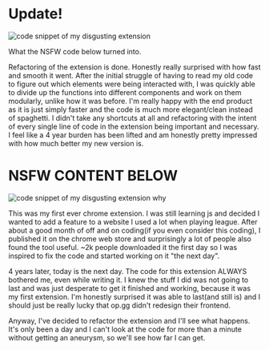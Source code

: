 # Update!
![code snippet of my disgusting extension](https://i.imgur.com/m58J0TK.png)

What the NSFW code below turned into.

Refactoring of the extension is done. Honestly really surprised with how fast and smooth it went. After the initial struggle of having to read my old code to figure out which elements were being interacted with, I was quickly able to divide up the functions into different components and work on them modularly, unlike how it was before. I'm really happy with the end product as it is just simply faster and the code is much more elegant/clean instead of spaghetti. I didn't take any shortcuts at all and refactoring with the intent of every single line of code in the extension being important and necessary. I feel like a 4 year burden has been lifted and am honestly pretty impressed with how much better my new version is.

# NSFW CONTENT BELOW
![code snippet of my disgusting extension](https://i.imgur.com/CFt42ku.png)
why

This was my first ever chrome extension. I was still learning js and decided I wanted to add a feature to a website I used a lot when playing league. After about a good month of off and on coding(if you even consider this coding), I published it on the chrome web store and surprisingly a lot of people also found the tool useful. ~2k people downloaded it the first day so I was inspired to fix the code and started working on it "the next day".

4 years later, today is the next day. The code for this extension ALWAYS bothered me, even while writing it. I knew the stuff I did was not going to last and was just desperate to get it finished and working, because it was my first extension. I'm honestly surprised it was able to last(and still is) and I should just be really lucky that op.gg didn't redesign their frontend.

Anyway, I've decided to refactor the extension and I'll see what happens. It's only been a day and I can't look at the code for more than a minute without getting an aneurysm, so we'll see how far I can get.
